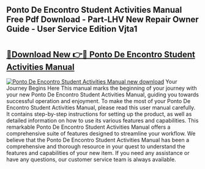 ## Ponto De Encontro Student Activities Manual Free Pdf Download - Part-LHV New Repair Owner Guide - User Service Edition Vjta1

# <h2><a href="http://cf20365.oget.top/?id=Ponto+De+Encontro+Student+Activities+Manual">🔗Download New 👉🔴 Ponto De Encontro Student Activities Manual</a></h2>

[![Ponto De Encontro Student Activities Manual new download](https://i.imgur.com/5g1atiW.png)](http://cf20365.oget.top/?id=Ponto+De+Encontro+Student+Activities+Manual)
Your Journey Begins Here This manual marks the beginning of your journey with your new Ponto De Encontro Student Activities Manual, guiding you towards successful operation and enjoyment. To make the most of your Ponto De Encontro Student Activities Manual, please read this user manual carefully. It contains step-by-step instructions for setting up the product, as well as detailed information on how to use its various features and capabilities. This remarkable Ponto De Encontro Student Activities Manual offers a comprehensive suite of features designed to streamline your workflow. We believe that the Ponto De Encontro Student Activities Manual has been a comprehensive and thorough resource in your quest to understand the features and capabilities of your new item. If you need any assistance or have any questions, our customer service team is always available.
